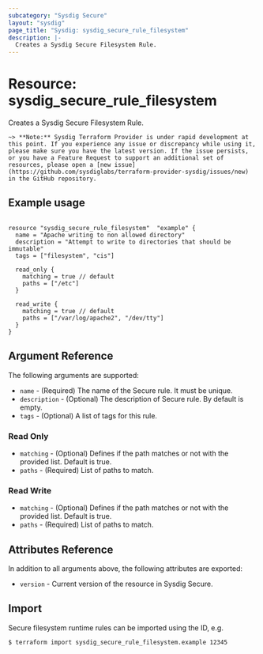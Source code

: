 ```yaml
---
subcategory: "Sysdig Secure"
layout: "sysdig"
page_title: "Sysdig: sysdig_secure_rule_filesystem"
description: |-
  Creates a Sysdig Secure Filesystem Rule.
---
```


# Resource: sysdig_secure_rule_filesystem

Creates a Sysdig Secure Filesystem Rule.

`~> **Note:** Sysdig Terraform Provider is under rapid development at this point. If you experience any issue or discrepancy while using it, please make sure you have the latest version. If the issue persists, or you have a Feature Request to support an additional set of resources, please open a [new issue](https://github.com/sysdiglabs/terraform-provider-sysdig/issues/new) in the GitHub repository.`

## Example usage

```hcl

resource "sysdig_secure_rule_filesystem"  "example" {
  name = "Apache writing to non allowed directory"
  description = "Attempt to write to directories that should be immutable"
  tags = ["filesystem", "cis"]

  read_only {
    matching = true // default
    paths = ["/etc"]
  }

  read_write {
    matching = true // default
    paths = ["/var/log/apache2", "/dev/tty"]
  }
}
```

## Argument Reference

The following arguments are supported:

* `name` - (Required) The name of the Secure rule. It must be unique.
* `description` - (Optional) The description of Secure rule. By default is empty.
* `tags` - (Optional) A list of tags for this rule.

### Read Only

* `matching` - (Optional) Defines if the path matches or not with the provided list. Default is true.
* `paths` - (Required) List of paths to match.

### Read Write

* `matching` - (Optional) Defines if the path matches or not with the provided list. Default is true.
* `paths` - (Required) List of paths to match.

## Attributes Reference

In addition to all arguments above, the following attributes are exported:

* `version` - Current version of the resource in Sysdig Secure.

## Import

Secure filesystem runtime rules can be imported using the ID, e.g.

```
$ terraform import sysdig_secure_rule_filesystem.example 12345
```